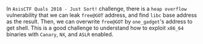 In `AsisCTF Quals 2018 - Just Sort!` challenge, there is a `heap overflow` vulnerability that we can leak `free@GOT` address, and find `libc` base address as the result. Then, we can overwrite `free@GOT` by `one_gadget`'s address to get shell. This is a good challenge to understand how to exploit `x86_64` binaries with `Canary`, `NX`, and `ASLR` enabled.
